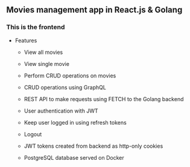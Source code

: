 ## Movies management app in React.js & Golang

### This is the frontend 

* Features

    * View all movies

    * View single movie

    * Perform CRUD operations on movies

    * CRUD operations using GraphQL

    * REST API to make requests using FETCH to the Golang backend

    * User authentication with JWT

    * Keep user logged in using refresh tokens

    * Logout 

    * JWT tokens created from backend as http-only cookies

    * PostgreSQL database served on Docker
